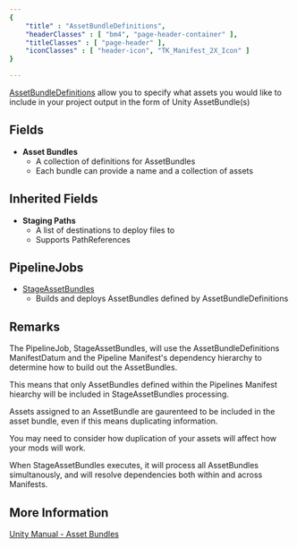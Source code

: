 ```yaml
---
{ 
	"title" : "AssetBundleDefinitions",
	"headerClasses" : [ "bm4", "page-header-container" ],
	"titleClasses" : [ "page-header" ],
	"iconClasses" : [ "header-icon", "TK_Manifest_2X_Icon" ]
}

---
```


[AssetBundleDefinitions](assetlink://GUID/17d1008b78cb6e846889b7778282fbef) allow you to specify what assets you would like to include in your project output in the form of Unity AssetBundle(s)

## Fields

* **Asset Bundles**
  - A collection of definitions for AssetBundles
  - Each bundle can provide a name and a collection of assets

## Inherited Fields

* **Staging Paths**
  - A list of destinations to deploy files to
  - Supports PathReferences

## PipelineJobs

* [StageAssetBundles](assetlink://GUID/924ee63e6c016f14d8a1560b288f15a3) 
  - Builds and deploys AssetBundles defined by AssetBundleDefinitions

## Remarks

The PipelineJob, StageAssetBundles, will use the AssetBundleDefinitions ManifestDatum and the Pipeline Manifest's dependency hierarchy to determine how to build out the AssetBundles.

This means that only AssetBundles defined within the Pipelines Manifest hiearchy will be included in StageAssetBundles processing.

Assets assigned to an AssetBundle are gaurenteed to be included in the asset bundle, even if this means duplicating information.

You may need to consider how duplication of your assets will affect how your mods will work.

When StageAssetBundles executes, it will process all AssetBundles simultanously, and will resolve dependencies both within and across Manifests.

## More Information

[Unity Manual - Asset Bundles](https://docs.unity3d.com/2018.4/Documentation/Manual/AssetBundlesIntro.html)